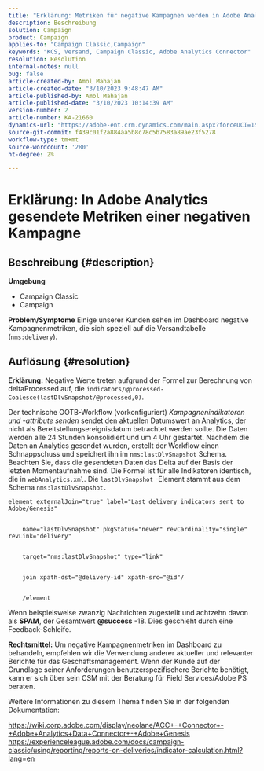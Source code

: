 ```yaml
---
title: "Erklärung: Metriken für negative Kampagnen werden in Adobe Analytics gesendet"
description: Beschreibung
solution: Campaign
product: Campaign
applies-to: "Campaign Classic,Campaign"
keywords: "KCS, Versand, Campaign Classic, Adobe Analytics Connector"
resolution: Resolution
internal-notes: null
bug: false
article-created-by: Amol Mahajan
article-created-date: "3/10/2023 9:48:47 AM"
article-published-by: Amol Mahajan
article-published-date: "3/10/2023 10:14:39 AM"
version-number: 2
article-number: KA-21660
dynamics-url: "https://adobe-ent.crm.dynamics.com/main.aspx?forceUCI=1&pagetype=entityrecord&etn=knowledgearticle&id=41f1a0bd-28bf-ed11-83ff-6045bd006268"
source-git-commit: f439c01f2a884aa5b8c78c5b7583a89ae23f5278
workflow-type: tm+mt
source-wordcount: '280'
ht-degree: 2%

---
```


# Erklärung: In Adobe Analytics gesendete Metriken einer negativen Kampagne

## Beschreibung {#description}

<b>Umgebung</b>
- Campaign Classic
- Campaign



<b>Problem/Symptome</b>
Einige unserer Kunden sehen im Dashboard negative Kampagnenmetriken, die sich speziell auf die Versandtabelle (`nms:delivery`).


## Auflösung {#resolution}

<b>Erklärung:</b>
Negative Werte treten aufgrund der Formel zur Berechnung von deltaProcessed auf, die `indicators/@processed-Coalesce(lastDlvSnapshot/@processed,0)`.

Der technische OOTB-Workflow (vorkonfiguriert) *Kampagnenindikatoren und -attribute senden* sendet den aktuellen Datumswert an Analytics, der nicht als Bereitstellungsereignisdatum betrachtet werden sollte. Die Daten werden alle 24 Stunden konsolidiert und um 4 Uhr gestartet. Nachdem die Daten an Analytics gesendet wurden, erstellt der Workflow einen Schnappschuss und speichert ihn im `nms:lastDlvSnapshot` Schema. Beachten Sie, dass die gesendeten Daten das Delta auf der Basis der letzten Momentaufnahme sind. Die Formel ist für alle Indikatoren identisch, die in `webAnalytics.xml`. Die `lastDlvSnapshot` -Element stammt aus dem Schema `nms:lastDlvSnapshot.`




```
element externalJoin="true" label="Last delivery indicators sent to Adobe/Genesis"


    name="lastDlvSnapshot" pkgStatus="never" revCardinality="single" revLink="delivery"


    target="nms:lastDlvSnapshot" type="link"


    join xpath-dst="@delivery-id" xpath-src="@id"/


    /element
```


Wenn beispielsweise zwanzig Nachrichten zugestellt und achtzehn davon als <b>SPAM</b>, der Gesamtwert <b>@success</b> -18. Dies geschieht durch eine Feedback-Schleife.

<b>Rechtsmittel:</b>
Um negative Kampagnenmetriken im Dashboard zu behandeln, empfehlen wir die Verwendung anderer aktueller und relevanter Berichte für das Geschäftsmanagement. Wenn der Kunde auf der Grundlage seiner Anforderungen benutzerspezifischere Berichte benötigt, kann er sich über sein CSM mit der Beratung für Field Services/Adobe PS beraten.

Weitere Informationen zu diesem Thema finden Sie in der folgenden Dokumentation:

https://wiki.corp.adobe.com/display/neolane/ACC+-+Connector+-+Adobe+Analytics+Data+Connector+-+Adobe+Genesis https://experienceleague.adobe.com/docs/campaign-classic/using/reporting/reports-on-deliveries/indicator-calculation.html?lang=en
